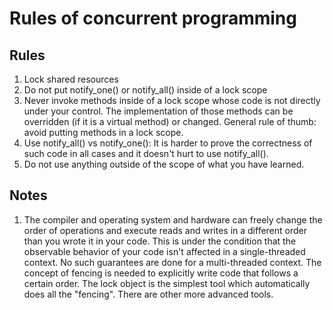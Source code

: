 # Rules of concurrent programming

## Rules

1. Lock shared resources
2. Do not put notify_one() or notify_all() inside of a lock scope
3. Never invoke methods inside of a lock scope whose code is not directly under your control. The implementation of those methods can be overridden (if it is a virtual method) or changed. General rule of thumb: avoid putting methods in a lock scope.
4. Use notify_all() vs notify_one(): It is harder to prove the correctness of such code in all cases and it doesn't hurt to use notify_all().
5. Do not use anything outside of the scope of what you have learned.

## Notes

1. The compiler and operating system and hardware can freely change the order of operations and execute reads and writes in a different order than you wrote it in your code. This is under the condition that the observable behavior of your code isn't affected in a single-threaded context. No such guarantees are done for a multi-threaded context. The concept of fencing is needed to explicitly write code that follows a certain order. The lock object is the simplest tool which automatically does all the "fencing". There are other more advanced tools.

